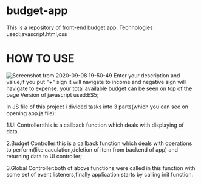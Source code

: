 # budget-app
This is a repository of front-end budget app.
Technologies used:javascript.html,css
# HOW TO USE
![Screenshot from 2020-09-08 19-50-49](https://user-images.githubusercontent.com/62547559/92496520-daf5d380-f215-11ea-9e93-82fe4bd88d6e.png)
Enter your description and value,if you put "+" sign it will navigate to income and negative sign will navigate to expense.
your total available budget can be seen on top of the page
Version of javascript used:ES5;

In JS file of this project  i divided tasks into 3 parts(which you can see on opening app.js file):




1.UI Controller:this is a callback function which deals with displaying of data.

2.Budget Controller:this is a callback function which deals with operations to perform(like caculation,deletion of item from backend of app) and returning data to UI controller;



3.Global Controller:both of above functions were called in this function with some set of event listeners,finally application starts by calling init function.
